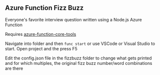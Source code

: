 ## Azure Function Fizz Buzz
Everyone's favorite interview question written using a Node.js Azure Function

Requires [azure-function-core-tools](https://github.com/Azure/azure-functions-core-tools)

Navigate into folder and then `func start` or use VSCode or Visual Studio to start. Open project and the press F5

Edit the config.json file in the fizzbuzz folder to change what gets printed and for which multiples, the original fizz buzz number/word combinations are there 